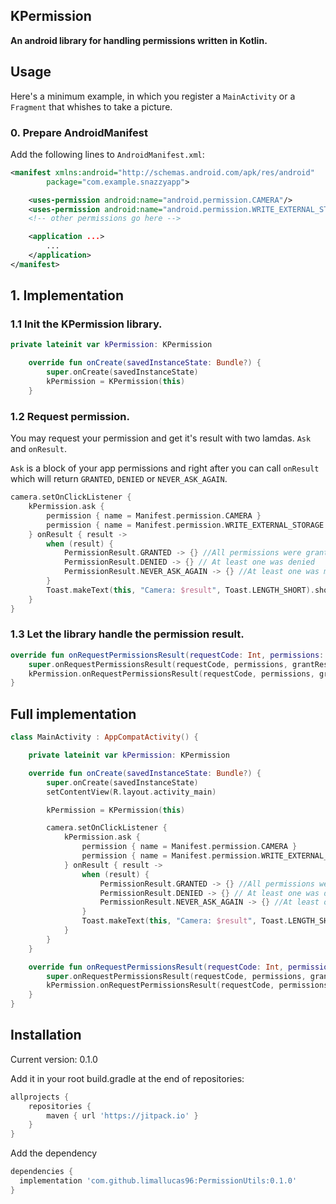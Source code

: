 

## KPermission
**An android library for handling permissions written in Kotlin.**

## Usage

Here's a minimum example, in which you register a `MainActivity` or a `Fragment` that whishes to take a picture. 

### 0. Prepare AndroidManifest

Add the following lines to `AndroidManifest.xml`:
 
```xml
<manifest xmlns:android="http://schemas.android.com/apk/res/android"
        package="com.example.snazzyapp">

    <uses-permission android:name="android.permission.CAMERA"/>
    <uses-permission android:name="android.permission.WRITE_EXTERNAL_STORAGE"/>
    <!-- other permissions go here -->

    <application ...>
        ...
    </application>
</manifest>
```

## 1. Implementation

### 1.1 Init the KPermission library.

```kotlin
private lateinit var kPermission: KPermission

    override fun onCreate(savedInstanceState: Bundle?) {
        super.onCreate(savedInstanceState)
        kPermission = KPermission(this)
    }
```

### 1.2 Request permission.

You may request your permission and get it's result with two lamdas. `Ask` and `onResult`.

`Ask` is a block of your app permissions and right after you can call `onResult` which will return `GRANTED`, `DENIED`  or `NEVER_ASK_AGAIN`.


```kotlin
camera.setOnClickListener {
    kPermission.ask {
        permission { name = Manifest.permission.CAMERA }
        permission { name = Manifest.permission.WRITE_EXTERNAL_STORAGE }
    } onResult { result ->
        when (result) {
            PermissionResult.GRANTED -> {} //All permissions were granted
            PermissionResult.DENIED -> {} // At least one was denied
            PermissionResult.NEVER_ASK_AGAIN -> {} //At least one was marked as never ask again
        }
        Toast.makeText(this, "Camera: $result", Toast.LENGTH_SHORT).show()
    }
}
```

### 1.3 Let the library handle the permission result. 

```kotlin
override fun onRequestPermissionsResult(requestCode: Int, permissions: Array<out String>, grantResults: IntArray) {
    super.onRequestPermissionsResult(requestCode, permissions, grantResults)
    kPermission.onRequestPermissionsResult(requestCode, permissions, grantResults)
}
```

## Full implementation

```kotlin
class MainActivity : AppCompatActivity() {

    private lateinit var kPermission: KPermission

    override fun onCreate(savedInstanceState: Bundle?) {
        super.onCreate(savedInstanceState)
        setContentView(R.layout.activity_main)

        kPermission = KPermission(this)

        camera.setOnClickListener {
            kPermission.ask {
                permission { name = Manifest.permission.CAMERA }
                permission { name = Manifest.permission.WRITE_EXTERNAL_STORAGE }
            } onResult { result ->
                when (result) {
                    PermissionResult.GRANTED -> {} //All permissions were granted
                    PermissionResult.DENIED -> {} // At least one was denied
                    PermissionResult.NEVER_ASK_AGAIN -> {} //At least one was marked as never ask again
                }
                Toast.makeText(this, "Camera: $result", Toast.LENGTH_SHORT).show()
            }
        }
    }

    override fun onRequestPermissionsResult(requestCode: Int, permissions: Array<out String>, grantResults: IntArray) {
        super.onRequestPermissionsResult(requestCode, permissions, grantResults)
        kPermission.onRequestPermissionsResult(requestCode, permissions, grantResults)
    }
}
```


## Installation

Current version: 0.1.0

Add it in your root build.gradle at the end of repositories:

```groovy
allprojects {
	repositories {
		maven { url 'https://jitpack.io' }
	}
}
```

Add the dependency

```groovy
dependencies {
  implementation 'com.github.limallucas96:PermissionUtils:0.1.0'
}
```

